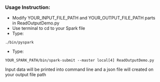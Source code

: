 ### Usage Instruction:
- Modify YOUR_INPUT_FILE_PATH and YOUR_OUTPUT_FILE_PATH parts in ReadOutputDemo.py
- Use terminal to cd to your Spark file
- Type:
```
./bin/pyspark 
```
- Type: 
```
YOUR_SPARK_PATH/bin/spark-submit --master local[4] ReadOutputDemo.py
```

Input data will be printed into command line and a json file will created on your output file path
